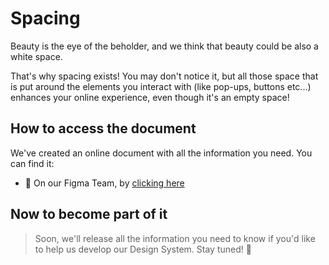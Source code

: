 # Spacing
Beauty is the eye of the beholder, and we think that beauty could be also a white space.

That's why spacing exists! You may don't notice it, but all those space that is put around the elements you interact with (like pop-ups, buttons etc...) enhances your online experience, even though it's an empty space!

## How to access the document
We've created an online document with all the information you need. You can find it:
- 🚀 On our Figma Team, by [clicking here](https://www.figma.com/proto/x4R1D00oJorhxHxJRRY8pj/Design-System?page-id=177%3A688&node-id=177%3A691&viewport=243%2C274%2C0.31&scaling=scale-down-width)

## Now to become part of it
> Soon, we'll release all the information you need to know if you'd like to help us develop our Design System. Stay tuned! 💪
